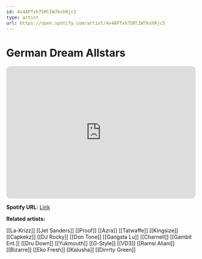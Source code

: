 ```yaml
---
id: 4v4APTxh7SMlIW7kshRjc5
type: artist
url: https://open.spotify.com/artist/4v4APTxh7SMlIW7kshRjc5
---
```

# German Dream Allstars

<iframe style="border-radius:12px" src="https://open.spotify.com/embed/artist/4v4APTxh7SMlIW7kshRjc5" width="100%" height="352" frameBorder="0" allowfullscreen="" allow="autoplay; clipboard-write; encrypted-media; fullscreen; picture-in-picture" loading="lazy"></iframe>

**Spotify URL:** [Link](https://open.spotify.com/artist/4v4APTxh7SMlIW7kshRjc5)

**Related artists:**

[[La-Krizz]]
[[Jet Sanders]]
[[Proof]]
[[Azra]]
[[Tatwaffe]]
[[Kingsize]]
[[Capkekz]]
[[DJ Rocky]]
[[Don Tone]]
[[Gangsta Lu]]
[[Charnell]]
[[Gambit Ent.]]
[[Dru Down]]
[[Yukmouth]]
[[G-Style]]
[[VD3]]
[[Ramsi Aliani]]
[[Bizarre]]
[[Eko Fresh]]
[[Kalusha]]
[[Dirrrty Green]]
